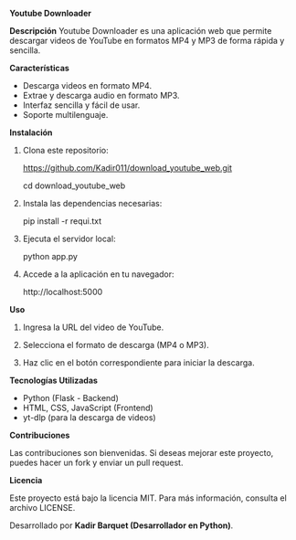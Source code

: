 **Youtube Downloader**

**Descripción**
Youtube Downloader es una aplicación web que permite descargar videos de YouTube en formatos MP4 y MP3 de forma rápida y sencilla.

**Características**

* Descarga videos en formato MP4.
* Extrae y descarga audio en formato MP3.
* Interfaz sencilla y fácil de usar.
* Soporte multilenguaje.

**Instalación**

1. Clona este repositorio:
   
   https://github.com/Kadir011/download_youtube_web.git
   
   cd download_youtube_web
   
2. Instala las dependencias necesarias:
   
   pip install -r requi.txt
   
3. Ejecuta el servidor local:
   
   python app.py
   
4. Accede a la aplicación en tu navegador:
   
   http://localhost:5000

**Uso**

1. Ingresa la URL del video de YouTube.
   
2. Selecciona el formato de descarga (MP4 o MP3).
   
3. Haz clic en el botón correspondiente para iniciar la descarga.

**Tecnologías Utilizadas**

* Python (Flask - Backend)
* HTML, CSS, JavaScript (Frontend)
* yt-dlp (para la descarga de videos)

**Contribuciones**

Las contribuciones son bienvenidas. Si deseas mejorar este proyecto, puedes hacer un fork y enviar un pull request.

**Licencia**

Este proyecto está bajo la licencia MIT. Para más información, consulta el archivo LICENSE.

Desarrollado por **Kadir Barquet (Desarrollador en Python)**.
